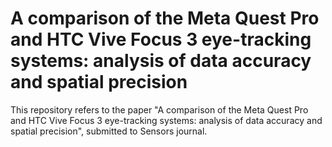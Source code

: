 # A comparison of the Meta Quest Pro and HTC Vive Focus 3 eye-tracking systems: analysis of data accuracy and spatial precision
This repository refers to the paper "A comparison of the Meta Quest Pro and HTC Vive Focus 3 eye-tracking systems: analysis of data accuracy and spatial precision", submitted to Sensors journal.
